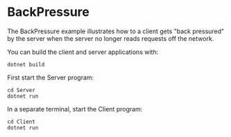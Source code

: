 # BackPressure

The BackPressure example illustrates how to a client gets "back pressured" by the server
when the server no longer reads requests off the network.

You can build the client and server applications with:

``` shell
dotnet build
```

First start the Server program:

```shell
cd Server
dotnet run
```

In a separate terminal, start the Client program:

```shell
cd Client
dotnet run
```
